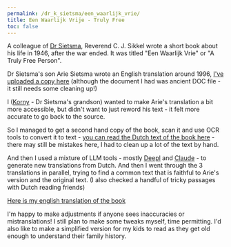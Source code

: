 ```yaml
---
permalink: /dr_k_sietsma/een_waarlijk_vrie/
title: Een Waarlijk Vrije - Truly Free
toc: false
---
```

A colleague of [Dr Sietsma](/dr_k_sietsma/dr_k_sietsma), Reverend C. J. Sikkel wrote a short book about his life in 1946, after the war ended. It was titled "Een Waarlijk Vrie" or "A Truly Free Person".

Dr Sietsma's son Arie Sietsma wrote an English translation around 1996, [I've uploaded a copy here](/dr_k_sietsma/een_waarlijk_vrie/arie_translation) (although the document I had was ancient DOC file - it still needs some cleaning up!)

I ([Korny](/korny) - Dr Sietsma's grandson) wanted to make Arie's translation a bit more accessible, but didn't want to just reword his text - it felt more accurate to go back to the source.

So I managed to get a second hand copy of the book, scan it and use OCR tools to convert it to text - [you can read the Dutch text of the book here](/dr_k_sietsma/een_waarlijk_vrie/ocr_book) - there may still be mistakes here, I had to clean up a lot of the text by hand.

And then I used a mixture of LLM tools - mostly [Deepl](https://www.deepl.com/) and [Claude](https://claude.ai) - to generate new translations from Dutch.  And then I went through the 3 translations in parallel, trying to find a common text that is faithful to Arie's version and the original text.  (I also checked a handful of tricky passages with Dutch reading friends)

[Here is my english translation of the book](/dr_k_sietsma/een_waarlijk_vrie/2024_translation)

I'm happy to make adjustments if anyone sees inaccuracies or mistranslations!  I still plan to make some tweaks myself, time permitting. I'd also like to make a simplified version for my kids to read as they get old enough to understand their family history.
